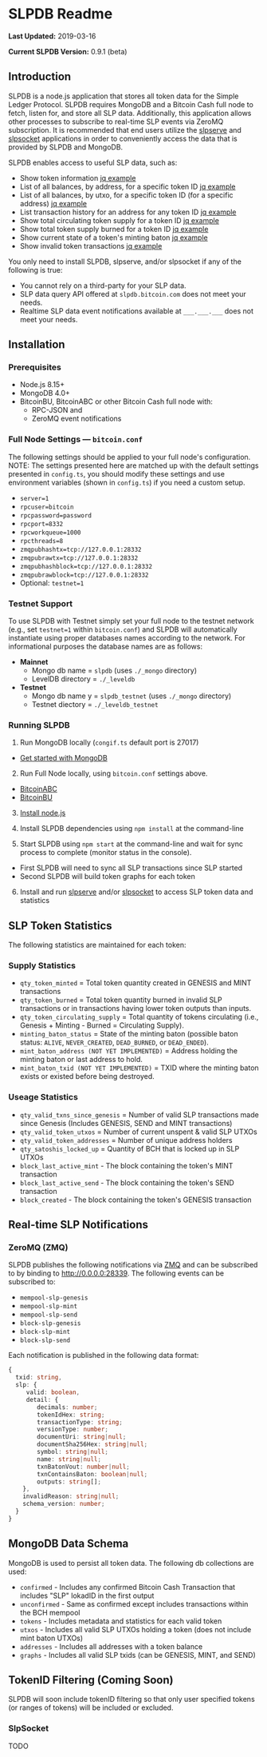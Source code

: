 
# SLPDB Readme
**Last Updated:** 2019-03-16

**Current SLPDB Version:** 0.9.1 (beta)



## Introduction

SLPDB is a node.js application that stores all token data for the Simple Ledger Protocol.  SLPDB requires MongoDB and a Bitcoin Cash full node to fetch, listen for, and store all SLP data.  Additionally, this application allows other processes to subscribe to real-time SLP events via ZeroMQ subscription.  It is recommended that end users utilize the [slpserve](https://github.com/fountainhead-cash/slpserve) and [slpsocket](https://github.com/simpleledger/sockserve) applications in order to conveniently access the data that is provided by SLPDB and MongoDB.

SLPDB enables access to useful SLP data, such as:
* Show token information [jq example](https://slpdb.fountainhead.cash/explorer2/ewogICJ2IjogMywKICAicSI6IHsKICAgICJkYiI6IFsidCJdLAogICAgImZpbmQiOgogICAgewogICAgICAiJHF1ZXJ5IjoKICAgICAgewogICAgICAgICJ0b2tlbkRldGFpbHMudG9rZW5JZEhleCI6ICI5NTlhNjgxOGNiYTVhZjhhYmEzOTFkM2Y3NjQ5ZjVmNmE1Y2ViNmNkY2QyYzJhM2RjYjVkMmZiZmM0YjA4ZTk4IgogICAgICB9CiAgICB9LAogICAgInByb2plY3QiOiB7ICJ0b2tlblN0YXRzIjogMSB9LAogICAgImxpbWl0IjogMTAwMDAKICB9Cn0=)
* List of all balances, by address, for a specific token ID [jq example](https://slpdb.fountainhead.cash/explorer2/ewogICJ2IjogMywKICAicSI6IHsKICAgICJkYiI6IFsiYSJdLAogICAgImZpbmQiOgogICAgewogICAgICAiJHF1ZXJ5IjoKICAgICAgewogICAgICAgICJ0b2tlbkRldGFpbHMudG9rZW5JZEhleCI6ICI1NTBkMTllYjgyMGU2MTZhNTRiOGE3MzM3MmM0NDIwYjVhMDU2N2Q4ZGMwMGY2MTNiNzFjNTIzNGRjODg0YjM1IiwKICAgICAgICAidG9rZW5fYmFsYW5jZSI6IHsgIiRndGUiOiAxICB9CiAgICAgIH0KICAgIH0sCiAgICAicHJvamVjdCI6IHsiYWRkcmVzcyI6IDEsICJzYXRvc2hpc19iYWxhbmNlIjogMSwgInRva2VuX2JhbGFuY2UiOiAxfSwKICAgICJsaW1pdCI6IDEwMDAwCiAgfQp9)
* List of all balances, by utxo, for a specific token ID (for a specific address) [jq example]()
* List transaction history for an address for any token ID [jq example]()
* Show total circulating token supply for a token ID [jq example]()
* Show total token supply burned for a token ID [jq example]()
* Show current state of a token's minting baton [jq example]()
* Show invalid token transactions [jq example]()

You only need to install SLPDB, slpserve, and/or slpsocket if any of the following is true:
* You cannot rely on a third-party for your SLP data.
* SLP data query API offered at `slpdb.bitcoin.com` does not meet your needs.
* Realtime SLP data event notifications available at `___.___.___` does not meet your needs.

## Installation

### Prerequisites
* Node.js 8.15+
* MongoDB 4.0+
* BitcoinBU, BitcoinABC or other Bitcoin Cash full node with:
  * RPC-JSON and 
  * ZeroMQ event notifications



### Full Node Settings — `bitcoin.conf`

The following settings should be applied to your full node's configuration.  NOTE: The settings presented here are matched up with the default settings presented in `config.ts`, you should modify these settings and use environment variables (shown in `config.ts`) if you need a custom setup.
* `server=1`
* `rpcuser=bitcoin`
* `rpcpassword=password`
* `rpcport=8332`
* `rpcworkqueue=1000`
* `rpcthreads=8`
* `zmqpubhashtx=tcp://127.0.0.1:28332`
* `zmqpubrawtx=tcp://127.0.0.1:28332`
* `zmqpubhashblock=tcp://127.0.0.1:28332`
* `zmqpubrawblock=tcp://127.0.0.1:28332`
* Optional: `testnet=1`

### Testnet Support

To use SLPDB with Testnet simply set your full node to the testnet network (e.g., set `testnet=1` within `bitcoin.conf`) and SLPDB will automatically instantiate using proper databases names according to the network.  For informational purposes the database names are as follows:
* **Mainnet**
  * Mongo db name = `slpdb` (uses `./_mongo` directory)
  * LevelDB directory = `./_leveldb`
* **Testnet**
  * Mongo db name y = `slpdb_testnet` (uses `./_mongo` directory)
  * Testnet diectory = `./_leveldb_testnet`

### Running SLPDB

1) Run MongoDB locally (`congif.ts` default port is 27017)

* [Get started with MongoDB](https://www.mongodb.com/download-center?jmp=docs)

2) Run Full Node locally, using `bitcoin.conf` settings above.

* [BitcoinABC](https://www.bitcoinabc.org)
* [BitcoinBU](https://www.bitcoinunlimited.info)

3) [Install node.js](https://nodejs.org/en/download/)

4) Install SLPDB dependencies using `npm install` at the command-line

5) Start SLPDB using `npm start` at the command-line and wait for sync process to complete (monitor status in the console).

* First SLPDB will need to sync all SLP transactions since SLP started
* Second SLPDB will build token graphs for each token  

6) Install and run [slpserve](https://github.com/fountainhead-cash/slpserve) and/or [slpsocket](https://github.com/simpleledger/sockserve) to access SLP token data and statistics

## SLP Token Statistics

The following statistics are maintained for each token:

### Supply Statistics
  * `qty_token_minted` = Total token quantity created in GENESIS and MINT transactions 
  * `qty_token_burned` = Total token quantity burned in invalid SLP transactions or in transactions having lower token outputs than inputs.
  * `qty_token_circulating_supply` = Total quantity of tokens circulating (i.e., Genesis + Minting - Burned = Circulating Supply).
  * `minting_baton_status`  = State of the minting baton (possible baton status: `ALIVE`, `NEVER_CREATED`, `DEAD_BURNED`, or `DEAD_ENDED`).
  * `mint_baton_address (NOT YET IMPLEMENTED)` = Address holding the minting baton or last address to hold.
  * `mint_baton_txid (NOT YET IMPLEMENTED)` = TXID where the minting baton exists or existed before being destroyed.

### Useage Statistics
  * `qty_valid_txns_since_genesis` = Number of valid SLP transactions made since Genesis (Includes GENESIS, SEND and MINT transactions)
  * `qty_valid_token_utxos` = Number of current unspent & valid SLP UTXOs
  * `qty_valid_token_addresses` = Number of unique address holders
  * `qty_satoshis_locked_up` = Quantity of BCH that is locked up in SLP UTXOs
  * `block_last_active_mint` - The block containing the token's MINT transaction
  * `block_last_active_send` - The block containing the token's SEND transaction
  * `block_created` - The block containing the token's GENESIS transaction


## Real-time SLP Notifications

### ZeroMQ (ZMQ)

SLPDB publishes the following notifications via [ZMQ](http://zeromq.org/intro:read-the-manual) and can be subscribed to by binding to http://0.0.0.0:28339.  The following events can be subscribed to:
* `mempool-slp-genesis`
* `mempool-slp-mint`
* `mempool-slp-send`
* `block-slp-genesis`
* `block-slp-mint`
* `block-slp-send`

Each notification is published in the following data format:

```ts
{
  txid: string,
  slp: {
     valid: boolean,
     detail: { 	
       	decimals: number;
      	tokenIdHex: string;
        transactionType: string;
        versionType: number;
        documentUri: string|null;
        documentSha256Hex: string|null;
        symbol: string|null;
        name: string|null;
        txnBatonVout: number|null;
        txnContainsBaton: boolean|null;
        outputs: string[];
  	},
    invalidReason: string|null;
  	schema_version: number;
  }
}
```

## MongoDB Data Schema
MongoDB is used to persist all token data. The following db collections are used:
 * `confirmed` - Includes any confirmed Bitcoin Cash Transaction that includes "SLP" lokadID in the first output
 * `unconfirmed` - Same as confirmed except includes transactions within the BCH mempool
 * `tokens` - Includes metadata and statistics for each valid token
 * `utxos` - Includes all valid SLP UTXOs holding a token (does not include mint baton UTXOs)
 * `addresses` - Includes all addresses with a token balance
 * `graphs` - Includes all valid SLP txids (can be GENESIS, MINT, and SEND)

## TokenID Filtering (Coming Soon)
SLPDB will soon include tokenID filtering so that only user specified tokens (or ranges of tokens) will be included or excluded.

### SlpSocket
TODO

